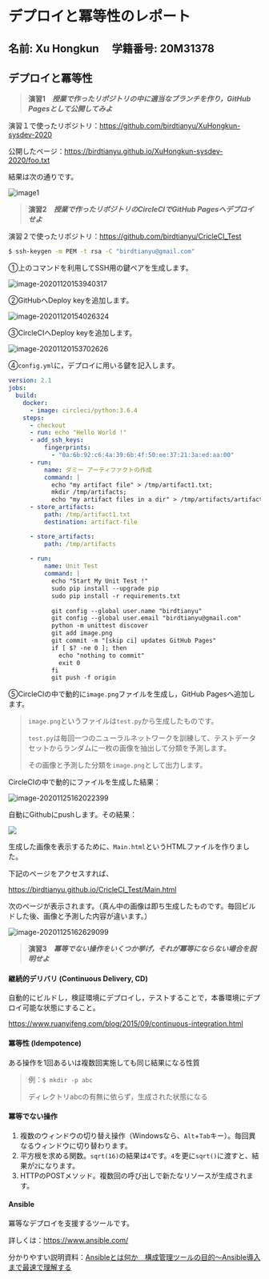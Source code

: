 # デプロイと冪等性のレポート

## 名前: Xu Hongkun  　学籍番号: 20M31378



## デプロイと冪等性

> **演習1　*授業で作ったリポジトリの中に適当なブランチを作り，GitHub Pagesとして公開してみよ***

演習１で使ったリポジトリ：https://github.com/birdtianyu/XuHongkun-sysdev-2020

公開したページ：https://birdtianyu.github.io/XuHongkun-sysdev-2020/foo.txt

結果は次の通りです。


![image1](./XuHongkun/image1.png)



> **演習2　*授業で作ったリポジトリのCircleCIでGitHub Pagesへデプロイせよ***

演習２で使ったリポジトリ：https://github.com/birdtianyu/CricleCI_Test

``````bash
$ ssh-keygen -m PEM -t rsa -C "birdtianyu@gmail.com"
``````

①上のコマンドを利用してSSH用の鍵ペアを生成します。


![image-20201120153940317](./XuHongkun/image3.png)

②GitHubへDeploy keyを追加します。

![image-20201120154026324](./XuHongkun/image4.png)

③CircleCIへDeploy keyを追加します。

![image-20201120153702626](./XuHongkun/image2.png)

④`config.yml`に，デプロイに用いる鍵を記入します。


``````yml
version: 2.1
jobs:
  build:
    docker:
      - image: circleci/python:3.6.4
    steps:
      - checkout
      - run: echo "Hello World !"
      - add_ssh_keys:
          fingerprints:
            - "0a:6b:92:c6:4a:39:6b:4f:50:ee:37:21:3a:ed:aa:00"
      - run:
          name: ダミー アーティファクトの作成
          command: |
            echo "my artifact file" > /tmp/artifact1.txt;
            mkdir /tmp/artifacts;
            echo "my artifact files in a dir" > /tmp/artifacts/artifact2.txt;
      - store_artifacts:
          path: /tmp/artifact1.txt
          destination: artifact-file

      - store_artifacts:
          path: /tmp/artifacts
          
      - run:
          name: Unit Test
          command: |
            echo "Start My Unit Test !"
            sudo pip install --upgrade pip
            sudo pip install -r requirements.txt
            
            git config --global user.name "birdtianyu"
            git config --global user.email "birdtianyu@gmail.com"
            python -m unittest discover
            git add image.png
            git commit -m "[skip ci] updates GitHub Pages"
            if [ $? -ne 0 ]; then
              echo "nothing to commit"
              exit 0
            fi
            git push -f origin 
``````

⑤CircleCIの中で動的に`image.png`ファイルを生成し，GitHub Pagesへ追加します。

> `image.png`というファイルは`test.py`から生成したものです。
>
> `test.py`は毎回一つのニューラルネットワークを訓練して、テストデータセットからランダムに一枚の画像を抽出して分類を予測します。
>
> その画像と予測した分類を`image.png`として出力します。

CircleCIの中で動的にファイルを生成した結果：

![image-20201125162022399](./XuHongkun/image5.png)

自動にGithubにpushします。その結果：

![](./XuHongkun/image7.png)

生成した画像を表示するために、`Main.html`というHTMLファイルを作りました。

下記のページをアクセスすれば、

https://birdtianyu.github.io/CricleCI_Test/Main.html

次のページが表示されます。（真ん中の画像は即ち生成したものです。毎回ビルドした後、画像と予測した内容が違います。）

![image-20201125162629099](./XuHongkun/image6.png)





> **演習3　*冪等でない操作をいくつか挙げ，それが冪等にならない場合を説明せよ***

#### 継続的デリバリ (Continuous Delivery, CD)

自動的にビルドし，検証環境にデプロイし，テストすることで，本番環境にデプロイ可能な状態にすること。

https://www.ruanyifeng.com/blog/2015/09/continuous-integration.html



#### 冪等性 (Idempotence)

ある操作を1回あるいは複数回実施しても同じ結果になる性質

> 例：`$ mkdir -p abc`
>
> ディレクトリabcの有無に依らず，生成された状態になる



####  冪等でない操作

1. 複数のウィンドウの切り替え操作（Windowsなら、`Alt`+`Tab`キー）。毎回異なるウィンドウに切り替わります。
2. 平方根を求める関数。`sqrt(16)`の結果は`4`です。`4`を更に`sqrt()`に渡すと、結果が`2`になります。
3. HTTPのPOSTメソッド。複数回の呼び出しで新たなリソースが生成されます。



#### Ansible

冪等なデプロイを支援するツールです。

詳しくは：https://www.ansible.com/

分かりやすい説明資料：[Ansibleとは何か　構成管理ツールの目的〜Ansible導入まで最速で理解する](https://qiita.com/Brutus/items/1894629105d61f4854bc)